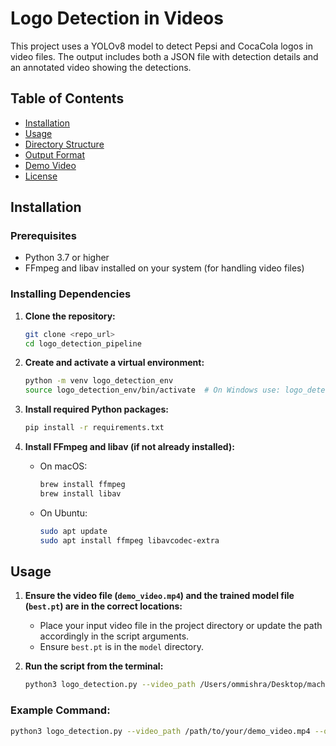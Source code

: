 # Logo Detection in Videos

This project uses a YOLOv8 model to detect Pepsi and CocaCola logos in video files. The output includes both a JSON file with detection details and an annotated video showing the detections.

## Table of Contents

- [Installation](#installation)
- [Usage](#usage)
- [Directory Structure](#directory-structure)
- [Output Format](#output-format)
- [Demo Video](#demo-video)
- [License](#license)

## Installation

### Prerequisites

- Python 3.7 or higher
- FFmpeg and libav installed on your system (for handling video files)

### Installing Dependencies

1. **Clone the repository:**

    ```bash
    git clone <repo_url>
    cd logo_detection_pipeline
    ```

2. **Create and activate a virtual environment:**

    ```bash
    python -m venv logo_detection_env
    source logo_detection_env/bin/activate  # On Windows use: logo_detection_env\Scripts\activate
    ```

3. **Install required Python packages:**

    ```bash
    pip install -r requirements.txt
    ```

4. **Install FFmpeg and libav (if not already installed):**

    - On macOS:

        ```bash
        brew install ffmpeg
        brew install libav
        ```

    - On Ubuntu:

        ```bash
        sudo apt update
        sudo apt install ffmpeg libavcodec-extra
        ```

## Usage

1. **Ensure the video file (`demo_video.mp4`) and the trained model file (`best.pt`) are in the correct locations:**
    - Place your input video file in the project directory or update the path accordingly in the script arguments.
    - Ensure `best.pt` is in the `model` directory.

2. **Run the script from the terminal:**

    ```bash
    python3 logo_detection.py --video_path /Users/ommishra/Desktop/machineLearningAssignment/demo_video.mp4 --output_file /Users/ommishra/Desktop/machineLearningAssignment/detections.json --output_video_path /Users/ommishra/Desktop/machineLearningAssignment/annotated_video.mp4
    ```

### Example Command:

```bash
python3 logo_detection.py --video_path /path/to/your/demo_video.mp4 --output_file /path/to/your/detections.json --output_video_path /path/to/your/annotated_video.mp4
